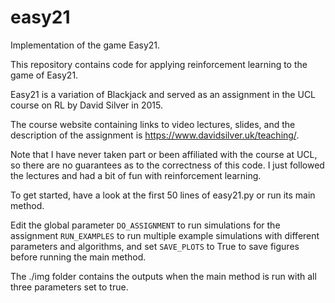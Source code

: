 # easy21
Implementation of the game Easy21.

This repository contains code for applying reinforcement learning to the game of Easy21.

Easy21 is a variation of Blackjack and served as an assignment in the UCL course on RL by David Silver in 2015.

The course website containing links to video lectures, slides, and the description of the assignment is https://www.davidsilver.uk/teaching/.

Note that I have never taken part or been affiliated with the course at UCL, so there are no guarantees as to the correctness of this code. I just followed the lectures and had a bit of fun with reinforcement learning.

To get started, have a look at the first 50 lines of easy21.py or run its main method.

Edit the global parameter `DO_ASSIGNMENT` to run simulations for the assignment `RUN_EXAMPLES` to run multiple example simulations with different parameters and algorithms, and set `SAVE_PLOTS` to True to save figures before running the main method.

The ./img folder contains the outputs when the main method is run with all three parameters set to true.